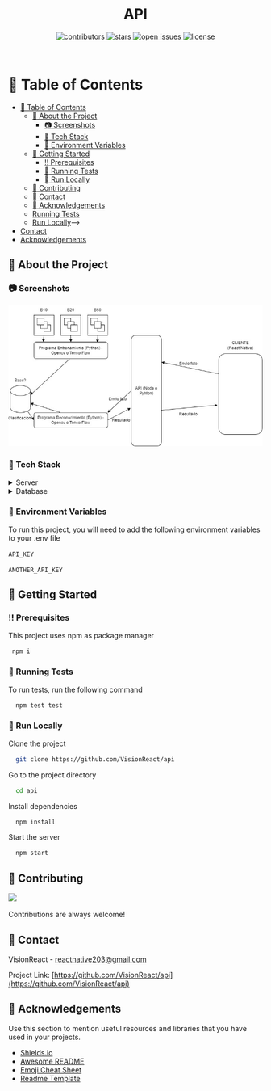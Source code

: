 <!--
Hey, thanks for using the awesome-readme-template template.  
If you have any enhancements, then fork this project and create a pull request 
or just open an issue with the label "enhancement".

Don't forget to give this project a star for additional support ;)
Maybe you can mention me or this repo in the acknowledgements too
-->
<div align="center">

  <!--<img src="assets/logo.png" alt="logo" width="200" height="auto" />-->
  <h1>API</h1>
  
  <!--<p>
    An awesome README template for your projects! 
  </p>-->
  
  
<!-- Badges -->
<p>
  <a href="https://github.com/VisionReact/api/graphs/contributors">
    <img src="https://img.shields.io/badge/contributor-4-green" alt="contributors" />
  </a>
  <a href="https://github.com/VisionReact/api/stargazers">
    <img src="https://img.shields.io/github/stars/VisionReact/api" alt="stars" />
  </a>
  <a href="https://github.com/VisionReact/api/issues">
    <img src="https://img.shields.io/github/issues/VisionReact/api" alt="open issues" />
  </a>
  <a href="https://github.com/VisionReact/api/blob/main/LICENSE">
    <img src="https://img.shields.io/github/license/VisionReact/api" alt="license" />
  </a>
</p>
  <!-- 
  <h4>
    <a href="https://github.com/Louis3797/awesome-readme-template/">View Demo</a>
  <span> · </span>
    <a href="https://github.com/Louis3797/awesome-readme-template">Documentation</a>
  <span> · </span>
    <a href="https://github.com/Louis3797/awesome-readme-template/issues/">Report Bug</a>
  <span> · </span>
    <a href="https://github.com/Louis3797/awesome-readme-template/issues/">Request Feature</a>
  </h4>-->
</div>

<br />

<!-- Table of Contents -->
# :notebook_with_decorative_cover: Table of Contents

- [:notebook_with_decorative_cover: Table of Contents](#notebook_with_decorative_cover-table-of-contents)
  - [:star2: About the Project](#star2-about-the-project)
    - [:camera: Screenshots](#camera-screenshots)
    - [:space_invader: Tech Stack](#space_invader-tech-stack)
    - [:key: Environment Variables](#key-environment-variables)
  - [:toolbox: Getting Started](#toolbox-getting-started)
    - [:bangbang: Prerequisites](#bangbang-prerequisites)
    - [:test_tube: Running Tests](#test_tube-running-tests)
    - [:running: Run Locally](#running-run-locally)
  - [:wave: Contributing](#wave-contributing)
  - [:handshake: Contact](#handshake-contact)
  - [:gem: Acknowledgements](#gem-acknowledgements)
  <!--* [Installation](#gear-installation)-->
  * [Running Tests](#test_tube-running-tests)
  * [Run Locally](#running-run-locally)-->
  <!--* [Deployment](#triangular_flag_on_post-deployment)-->
- [Contact](#handshake-contact)
- [Acknowledgements](#gem-acknowledgements)

  

<!-- About the Project -->
## :star2: About the Project


<!-- Screenshots -->
### :camera: Screenshots

<div align="center"> 
  <img src="imgs/architecture.jpeg" alt="screenshot" />
</div>


<!-- TechStack -->
### :space_invader: Tech Stack

<details>
  <summary>Server</summary>
  <ul>
    <li><a href="https://developer.mozilla.org/es/docs/Web/JavaScript">JavaScript</a></li>
    <li><a href="https://expressjs.com/">Express.js</a></li>
  </ul>
</details>

<details>
<summary>Database</summary>
  <ul>
    <li><a href="https://www.mysql.com/">MySQL</a></li>
    <!--<li><a href="https://redis.io/">Redis</a></li>-->
  </ul>
</details>

<!--<details>
<summary>DevOps</summary>
  <ul>
    <li><a href="https://www.docker.com/">Docker</a></li>
    <li><a href="https://www.jenkins.io/">Jenkins</a></li>
    <li><a href="https://circleci.com/">CircleCLI</a></li>
  </ul>
</details>-->


<!-- Env Variables -->
### :key: Environment Variables

To run this project, you will need to add the following environment variables to your .env file

`API_KEY`

`ANOTHER_API_KEY`

<!-- Getting Started -->
## 	:toolbox: Getting Started

<!-- Prerequisites -->
### :bangbang: Prerequisites

This project uses npm as package manager

```bash
 npm i
```
   
<!-- Running Tests -->
### :test_tube: Running Tests

To run tests, run the following command

```bash
  npm test test
```

<!-- Run Locally -->
### :running: Run Locally

Clone the project

```bash
  git clone https://github.com/VisionReact/api
```

Go to the project directory

```bash
  cd api
```

Install dependencies

```bash
  npm install
```

Start the server

```bash
  npm start
```


<!-- Deployment -->
<!--### :triangular_flag_on_post: Deployment

To deploy this project run

```bash
  yarn deploy
```-->


<!-- Contributing -->
## :wave: Contributing

<a href="https://github.com/VisionReact/api/graphs/contributors">
  <img src="https://contrib.rocks/image?repo=VisionReact/api" />
</a>


Contributions are always welcome!



<!-- Contact -->
## :handshake: Contact

VisionReact - reactnative203@gmail.com

Project Link: [https://github.com/VisionReact/api](https://github.com/VisionReact/api)


<!-- Acknowledgments -->
## :gem: Acknowledgements

Use this section to mention useful resources and libraries that you have used in your projects.

 - [Shields.io](https://shields.io/)
 - [Awesome README](https://github.com/matiassingers/awesome-readme)
 - [Emoji Cheat Sheet](https://github.com/ikatyang/emoji-cheat-sheet/blob/master/README.md#travel--places)
 - [Readme Template](https://github.com/othneildrew/Best-README-Template)


